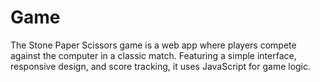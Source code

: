 # Game
The Stone Paper Scissors game is a web app where players compete against the computer in a classic match. Featuring a simple interface, responsive design, and score tracking, it uses JavaScript for game logic. 
